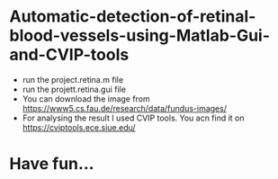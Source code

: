 # Automatic-detection-of-retinal-blood-vessels-using-Matlab-Gui-and-CVIP-tools
* run the project.retina.m file
* run the projett.retina.gui file
* You can download the image from https://www5.cs.fau.de/research/data/fundus-images/
* For analysing the result I used CVIP tools. You acn find it on https://cviptools.ece.siue.edu/  
# Have fun...
